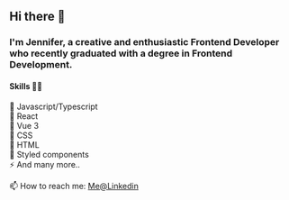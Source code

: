 ## Hi there 👋
### I'm Jennifer, a creative and enthusiastic Frontend Developer<br /> who recently graduated with a degree in Frontend Development. 

#### Skills 👩‍💻
🌟 Javascript/Typescript<br />
🌟 React<br />
🌟 Vue 3<br />
🌟 CSS<br />
🌟 HTML<br />
🌟 Styled components<br />
⚡ And many more..<br />

📫 How to reach me: [Me@Linkedin](https://www.linkedin.com/in/jennifer-mcallister-44153a16b/)<br />

